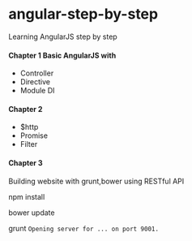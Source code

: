 angular-step-by-step
====================

Learning AngularJS step by step

#### Chapter 1 Basic AngularJS with 

* Controller
* Directive
* Module DI

#### Chapter 2
* $http
* Promise
* Filter

#### Chapter 3

Building website with grunt,bower using RESTful API



npm install

bower update

grunt `Opening server for ... on port 9001.`
